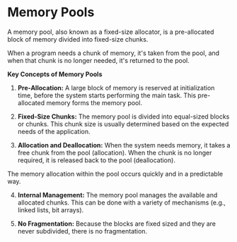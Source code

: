 # Memory Pools

A memory pool, also known as a fixed-size allocator, is a pre-allocated block of
memory divided into fixed-size chunks.

When a program needs a chunk of memory, it's taken from the pool, and when that
chunk is no longer needed, it's returned to the pool.

**Key Concepts of Memory Pools**

1. **Pre-Allocation:** A large block of memory is reserved at initialization time,
before the system starts performing the main task. This pre-allocated memory
forms the memory pool.

2. **Fixed-Size Chunks:** The memory pool is divided into equal-sized blocks or
chunks. This chunk size is usually determined based on the expected needs of the
application.

3. **Allocation and Deallocation:** When the system needs memory, it takes a free
chunk from the pool (allocation). When the chunk is no longer required, it is
released back to the pool (deallocation).

The memory allocation within the pool occurs quickly and in a predictable way.

4. **Internal Management:** The memory pool manages the available and allocated
chunks. This can be done with a variety of mechanisms (e.g., linked lists, bit
arrays).

5. **No Fragmentation:** Because the blocks are fixed sized and they are never
subdivided, there is no fragmentation.